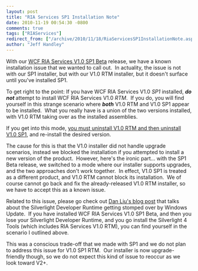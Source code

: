 ```yaml
---
layout: post
title: "RIA Services SP1 Installation Note"
date: 2010-11-19 00:54:30 -0800
comments: true
tags: ["RIAServices"]
redirect_from: ["/archive/2010/11/18/RiaServicesSP1InstallationNote.aspx/", "/archive/2010/11/18/riaservicessp1installationnote.aspx"]
author: "Jeff Handley"
---
```

<!-- more -->
<p>With our <a title="Download WCF RIA Services V1.0" href="http://go.microsoft.com/fwlink/?LinkId=205085" target="_blank">WCF RIA Services V1.0 SP1 Beta</a> release, we have a known installation issue that we wanted to call out.  In actuality, the issue is not with our SP1 installer, but with our V1.0 RTM installer, but it doesn't surface until you've installed SP1.</p>  <p>To get right to the point: If you have WCF RIA Services V1.0 <em>SP1</em> installed, <strong><em>do not </em></strong>attempt to install WCF RIA Services V1.0 <em>RTM</em>.  If you do, you will find yourself in this strange scenario where <strong><em>both</em></strong> V1.0 RTM and V1.0 SP1 appear to be installed.  What you really have is a union of the two versions installed, with V1.0 RTM taking over as the installed assemblies.</p>  <p>If you get into this mode, <u>you must uninstall V1.0 RTM and then uninstall V1.0 SP1</u>, and re-install the desired version.</p>  <p>The cause for this is that the V1.0 installer did not handle upgrade scenarios, instead we blocked the installation if you attempted to install a new version of the product.  However, here's the ironic part... with the SP1 Beta release, we switched to a mode where our installer supports upgrades, and the two approaches don't work together.  In effect, V1.0 SP1 is treated as a different product, and V1.0 RTM cannot block its installation.  We of course cannot go back and fix the already-released V1.0 RTM installer, so we have to accept this as a known issue.</p>  <p>Related to this issue, please go check out <a title="Dan Liu: Install WCF RIA Services v1.0 SP1 Beta - missing Silverlight 4 developer runtime?" href="http://blogs.msdn.com/b/danliuatms/archive/2010/11/12/install-wcf-ria-services-v1-0-sp1-beta-missing-silverlight-4-developer-runtime.aspx" target="_blank">Dan Liu's blog post</a> that talks about the Silverlight Developer Runtime getting stomped over by Windows Update.  If you have installed WCF RIA Services V1.0 SP1 Beta, and then you lose your Silverlight Developer Runtime, and you go install the Silverlight 4 Tools (which includes RIA Services V1.0 RTM), you can find yourself in the scenario I outlined above.</p>  <p>This was a conscious trade-off that we made with SP1 and we do not plan to address this issue for V1.0 SP1 RTM.  Our installer is now upgrade-friendly though, so we do not expect this kind of issue to reoccur as we look toward V2+.</p>

